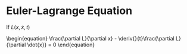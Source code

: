 # Euler-Lagrange Equation

If $L(x, \dot{x}, t)$

\begin{equation}
\frac{\partial L}{\partial x} - \deriv{}{t}\frac{\partial L}{\partial \dot{x}} = 0
\end{equation}